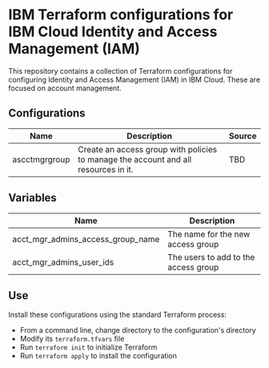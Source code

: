 # IBM Terraform configurations for IBM Cloud Identity and Access Management (IAM)

This repository contains a collection of Terraform configurations for configuring Identity and Access Management (IAM) in IBM Cloud. These are focused on account management.

## Configurations

| Name   | Description                                                                                      | Source                                                |
| ------ | ------------------------------------------------------------------------------------------------ | ---------------------------------------------------- |
| ascctmgrgroup | Create an access group with policies to manage the account and all resources in it. | TBD |

## Variables

| Name   | Description                                                                                      |
| ---------------- | ------------------------------------------------------------------------------------------------ |
| acct_mgr_admins_access_group_name | The name for the new access group |
| acct_mgr_admins_user_ids | The users to add to the access group |

## Use

Install these configurations using the standard Terraform process:
- From a command line, change directory to the configuration's directory
- Modify its `terraform.tfvars` file
- Run `terraform init` to initialize Terraform
- Run `terraform apply` to install the configuration
